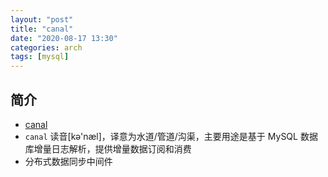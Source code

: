 ```yaml
---
layout: "post"
title: "canal"
date: "2020-08-17 13:30"
categories: arch
tags: [mysql]
---
```


## 简介

- [canal](https://github.com/alibaba/canal)
- `canal` 读音[kə'næl]，译意为水道/管道/沟渠，主要用途是基于 MySQL 数据库增量日志解析，提供增量数据订阅和消费
- 分布式数据同步中间件


